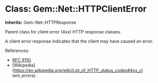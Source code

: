 # Class: Gem::Net::HTTPClientError
**Inherits:** Gem::Net::HTTPResponse
    

Parent class for client error (4xx) HTTP response classes.

A client error response indicates that the client may have caused an error.

References:

*   [RFC 9110](https://www.rfc-editor.org/rfc/rfc9110.html#status.4xx).
*   [Wikipedia](https://en.wikipedia.org/wiki/List_of_HTTP_status_codes#4xx_cl
    ient_errors).



